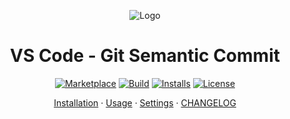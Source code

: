 <p align="center">
  <img src="https://github.com/nitayneeman/vscode-git-semantic-commit//blob/master/images/logo.png?raw=true" alt="Logo">
</p>

<h1 align="center">VS Code - Git Semantic Commit</h1>

<p align="center">
  <a href="https://marketplace.visualstudio.com/items?itemName=nitayneeman.git-semantic-commit"><img src="https://vsmarketplacebadge.apphb.com/version/nitayneeman.git-semantic-commit.svg?label=Puppeteer%20Snippets&&color=eae9e1" alt="Marketplace"></a>
  <a href="https://travis-ci.com/nitayneeman/vscode-git-semantic-commit"><img src="https://travis-ci.com/nitayneeman/vscode-git-semantic-commit.svg?token=vHfpxFNvotCsScqrpvMs&branch=master" alt="Build"></a>
  <a href="https://marketplace.visualstudio.com/items?itemName=nitayneeman.git-semantic-commit"><img src="https://vsmarketplacebadge.apphb.com/installs/nitayneeman.git-semantic-commit.svg?color=blue" alt="Installs"></a>
  <a href="https://github.com/nitayneeman/vscode-git-semantic-commit/blob/master/LICENSE"><img src="https://img.shields.io/badge/license-MIT-lightgray.svg" alt="License"></a>
</p>

<p align="center">
  <a href="https://marketplace.visualstudio.com/items?itemName=nitayneeman.git-semantic-commit">Installation</a> ·
  <a href="https://github.com/nitayneeman/vscode-git-semantic-commit#-how-to-use">Usage</a> ·
  <a href="https://github.com/nitayneeman/vscode-git-semantic-commit#-settings">Settings</a> ·
  <a href="https://github.com/nitayneeman/vscode-git-semantic-commit/blob/master/CHANGELOG.md">CHANGELOG</a>
</p>
